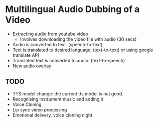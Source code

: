 # Multilingual Audio Dubbing of a Video

- Extracting audio from youtube video
    - Involves downloading the video file with audio (30 secs)
- Audio is converted to text. (speech-to-text)
- Text is translated to desired language. (text-to-text) or using google translate API
- Translated text is converted to audio. (text-to-speech)
- New audio overlay

## TODO
- TTS model change: the current tts model is not good.
- Recognising instrument music and adding it 
- Voice Cloning
- Lip sync video processing
- Emotional delivery, voice cloning night